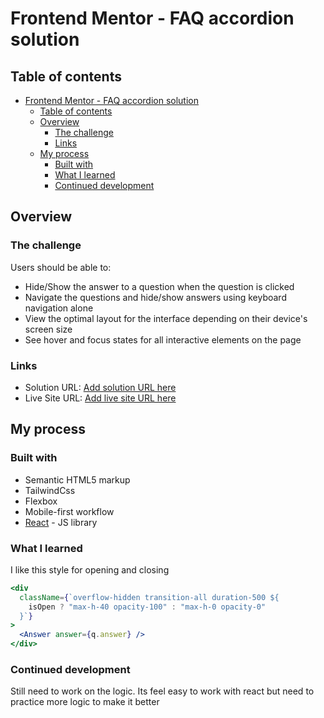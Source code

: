 # Frontend Mentor - FAQ accordion solution

## Table of contents

- [Frontend Mentor - FAQ accordion solution](#frontend-mentor---faq-accordion-solution)
  - [Table of contents](#table-of-contents)
  - [Overview](#overview)
    - [The challenge](#the-challenge)
    - [Links](#links)
  - [My process](#my-process)
    - [Built with](#built-with)
    - [What I learned](#what-i-learned)
    - [Continued development](#continued-development)

## Overview

### The challenge

Users should be able to:

- Hide/Show the answer to a question when the question is clicked
- Navigate the questions and hide/show answers using keyboard navigation alone
- View the optimal layout for the interface depending on their device's screen size
- See hover and focus states for all interactive elements on the page


### Links

- Solution URL: [Add solution URL here](https://your-solution-url.com)
- Live Site URL: [Add live site URL here](https://your-live-site-url.com)

## My process

### Built with

- Semantic HTML5 markup
- TailwindCss
- Flexbox
- Mobile-first workflow
- [React](https://reactjs.org/) - JS library

### What I learned

I like this style for opening and closing
```jsx
<div
  className={`overflow-hidden transition-all duration-500 ${
    isOpen ? "max-h-40 opacity-100" : "max-h-0 opacity-0"
  }`}
>
  <Answer answer={q.answer} />
</div>
```

### Continued development
Still need to work on the logic. Its feel easy to work with react but need to practice more logic to make it better

